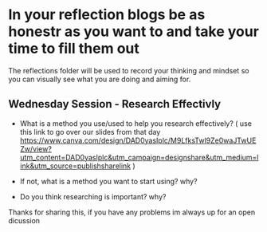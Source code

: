 # In your reflection blogs be as honestr as you want to and take your time to fill them out
The reflections folder will be used to record your thinking and mindset so you can visually see what you are doing and aiming for.

## Wednesday Session - Research Effectivly
- What is a method you use/used to help you research effectively? ( use this link to go over our slides from that day https://www.canva.com/design/DAD0yasIplc/M9LfksTwl9Ze0waJTwUEZw/view?utm_content=DAD0yasIplc&utm_campaign=designshare&utm_medium=link&utm_source=publishsharelink )

- If not, what is a method you want to start using? why?

- Do you think researching is important? why?



Thanks for sharing this, if you have any problems im always up for an open dicussion